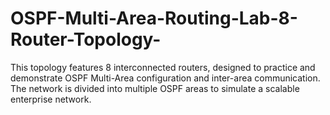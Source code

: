 # OSPF-Multi-Area-Routing-Lab-8-Router-Topology-
This topology features 8 interconnected routers, designed to practice and demonstrate OSPF Multi-Area configuration and inter-area communication. The network is divided into multiple OSPF areas to simulate a scalable enterprise network.
